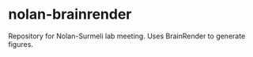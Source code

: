 # nolan-brainrender

Repository for Nolan-Surmeli lab meeting. Uses BrainRender to generate figures.
